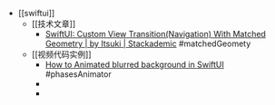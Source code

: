 - [[swiftui]]
	- [[技术文章]]
		- [SwiftUI: Custom View Transition(Navigation) With Matched Geometry | by Itsuki | Stackademic](https://blog.stackademic.com/swiftui-custom-view-transition-nav-with-matched-geometry-032552356fc5) #matchedGeomety
	- [[视频代码实例]]
		- [How to Animated blurred background in SwiftUI](https://www.youtube.com/watch?v=_Ypo4yHPU5Y&t=38s) #phasesAnimator
		-
		-